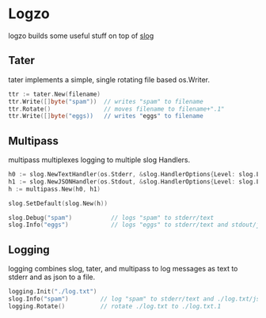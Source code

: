 # Logzo

logzo builds some useful stuff on top of [slog](https://pkg.go.dev/golang.org/x/exp/slog)

## Tater

tater implements a simple, single rotating file based os.Writer.

```go
ttr := tater.New(filename)
ttr.Write([]byte("spam"))  // writes "spam" to filename
ttr.Rotate()               // moves filename to filename+".1"
ttr.Write([]byte("eggs))   // writes "eggs" to filename
```

## Multipass

multipass multiplexes logging to multiple slog Handlers.

```go
h0 := slog.NewTextHandler(os.Stderr, &slog.HandlerOptions{Level: slog.LevelDebug})
h1 := slog.NewJSONHandler(os.Stdout, &slog.HandlerOptions{Level: slog.LevelInfo})
h := multipass.New(h0, h1)

slog.SetDefault(slog.New(h))

slog.Debug("spam")           // logs "spam" to stderr/text
slog.Info("eggs")            // logs "eggs" to stderr/text and stdout/json
```

## Logging

logging combines slog, tater, and multipass to log messages as text to stderr and as json to a file.

```go
logging.Init("./log.txt")
slog.Info("spam")         // log "spam" to stderr/text and ./log.txt/json
logging.Rotate()          // rotate ./log.txt to ./log.txt.1
```
